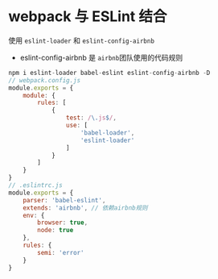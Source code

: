 # webpack 与 ESLint 结合

使用 `eslint-loader` 和 `eslint-config-airbnb`

* eslint-config-airbnb 是 `airbnb`团队使用的代码规则

```js
npm i eslint-loader babel-eslint eslint-config-airbnb -D
// webpack.config.js
module.exports = {
    module: {
        rules: [
            {
                test: /\.js$/,
                use: [
                    'babel-loader',
                    'eslint-loader'
                ]
            }
        ]
    }
}
// .eslintrc.js
module.exports = {
    parser: 'babel-eslint',
    extends: 'airbnb', // 依赖airbnb规则
    env: {
      	browser: true,
        node: true
    },
    rules: {
        semi: 'error'
    }
}
```


